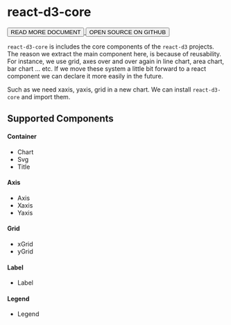 # react-d3-core

<a href="/docs/core">
  <button type="button" class="btn btn-success">READ MORE DOCUMENT</button>
</a>

<a href="https://github.com/react-d3/react-d3-core">
  <button type="button" class="btn btn-default">OPEN SOURCE ON GITHUB</button>
</a>

`react-d3-core` is includes the core components of the `react-d3` projects. The reason we extract the main component here, is because of reusability. For instance, we use grid, axes over and over again in line chart, area chart, bar chart ... etc. If we move these system a little bit forward to a react component we can declare it more easily in the future.  

Such as we need xaxis, yaxis, grid in a new chart.  We can install `react-d3-core` and import them.

## Supported Components

#### Container

- Chart
- Svg
- Title

#### Axis

- Axis
- Xaxis
- Yaxis

#### Grid

- xGrid
- yGrid

#### Label

- Label

#### Legend

- Legend
